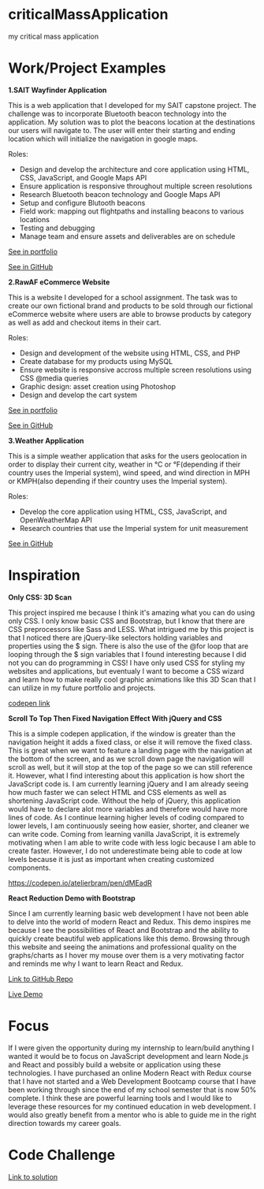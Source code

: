# criticalMassApplication
my critical mass application

# Work/Project Examples
**1.SAIT Wayfinder Application**

This is a web application that I developed for my SAIT capstone project. The challenge was to incorporate Bluetooth beacon technology into the application. My solution was to plot the beacons location at the destinations our users will navigate to. The user will enter their starting and ending location which will initialize the navigation in google maps.

Roles:
- Design and develop the architecture and core application using HTML, CSS, JavaScript, and Google Maps API
- Ensure application is responsive throughout multiple screen resolutions
- Research Bluetooth beacon technology and Google Maps API
- Setup and configure Blutooth beacons
- Field work: mapping out flightpaths and installing beacons to various locations
- Testing and debugging
- Manage team and ensure assets and deliverables are on schedule

[See in portfolio](https://www.ocampomark.com/projects/wayfinder)

[See in GitHub](https://github.com/markocampo/wayfinder)

**2.RawAF eCommerce Website**

This is a website I developed for a school assignment. The task was to create our own fictional brand and products to be sold through our fictional eCommerce website where users are able to browse products by category as well as add and checkout items in their cart.

Roles:
- Design and development of the website using HTML, CSS, and PHP
- Create database for my products using MySQL
- Ensure website is responsive accross multiple screen resolutions using CSS @media queries
- Graphic design: asset creation using Photoshop
- Design and develop the cart system

[See in portfolio](https://www.ocampomark.com/projects/ecommerce-website)

[See in GitHub](https://github.com/markocampo/RawAF)

**3.Weather Application**

This is a simple weather application that asks for the users geolocation in order to display their current city, weather in °C or °F(depending if their country uses the Imperial system), wind speed, and wind direction in MPH or KMPH(also depending if their country uses the Imperial system).

Roles:
- Develop the core application using HTML, CSS, JavaScript, and OpenWeatherMap API
- Research countries that use the Imperial system for unit measurement

[See in GitHub](https://github.com/markocampo/weather-app)

# Inspiration
**Only CSS: 3D Scan**

This project inspired me because I think it's amazing what you can do using only CSS. I only know basic CSS and Bootstrap, but I know that there are CSS preprocessors like Sass and LESS. What intrigued me by this project is that I noticed there are jQuery-like selectors holding variables and properties using the $ sign. There is also the use of the @for loop that are looping through the $ sign variables that I found interesting because I did not you can do programming in CSS! I have only used CSS for styling my websites and applications, but eventualy I want to become a CSS wizard and learn how to make really cool graphic animations like this 3D Scan that I can utilize in my future portfolio and projects.

[codepen link](https://codepen.io/YusukeNakaya/pen/OGwmOV)

**Scroll To Top Then Fixed Navigation Effect With jQuery and CSS**

This is a simple codepen application, if the window is greater than the navigation height it adds a fixed class, or else it will remove the fixed class. This is great when we want to feature a landing page with the navigation at the bottom of the screen, and as we scroll down page the navigation will scroll as well, but it will stop at the top of the page so we can still reference it. However, what I find interesting about this application is how short the JavaScript code is. I am currently learning jQuery and I am already seeing how much faster we can select HTML and CSS elements as well as shortening JavaScript code. Without the help of jQuery, this application would have to declare alot more variables and therefore would have more lines of code. As I continue learning higher levels of coding compared to lower levels, I am continuously seeing how easier, shorter, and cleaner we can write code. Coming from learning vanilla JavaScript, it is extremely motivating when I am able to write code with less logic because I am able to create faster. However, I do not underestimate being able to code at low levels because it is just as important when creating customized components.

https://codepen.io/atelierbram/pen/dMEadR

**React Reduction Demo with Bootstrap**

Since I am currently learning basic web development I have not been able to delve into the world of modern React and Redux. This demo inspires me because I see the possibilities of React and Bootstrap and the ability to quickly create beautiful web applications like this demo. Browsing through this website and seeing the animations and professional quality on the graphs/charts as I hover my mouse over them is a very motivating factor and reminds me why I want to learn React and Redux.

[Link to GitHub Repo](https://github.com/reduction-admin/react-reduction)

[Live Demo](https://reduction-admin.github.io/react-reduction/)

# Focus

If I were given the opportunity during my internship to learn/build anything I wanted it would be to focus on JavaScript development and learn Node.js and React and possibly build a website or application using these technologies. I have purchased an online Modern React with Redux course that I have not started and a Web Development Bootcamp course that I have been working through since the end of my school semester that is now 50% complete. I think these are powerful learning tools and I would like to leverage these resources for my continued education in web development. I would also greatly benefit from a mentor who is able to guide me in the right direction towards my career goals.

# Code Challenge

[Link to solution](https://codesandbox.io/s/k29nj6pznr)

